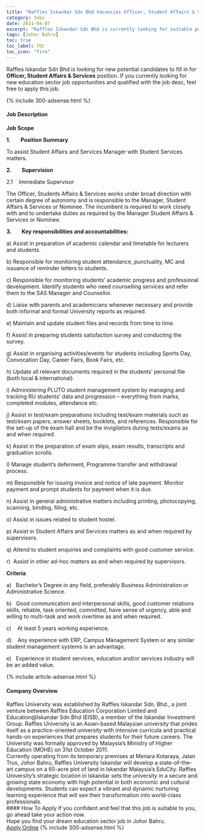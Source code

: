 ```yaml
---
title: "Raffles Iskandar Sdn Bhd Vacancies Officer, Student Affairs & Services" 
category: Jobs 
date: 2021-04-07 
excerpt: "Raffles Iskandar Sdn Bhd is currently looking for suitable person to fill in the Officer, Student Affairs & Services which positioned at Johor Bahru" 
tags: [Johor Bahru] 
toc: true 
toc_label: TOC 
toc_icon: "fire" 
--- 
```


<p>Raffles Iskandar Sdn Bhd is looking for new potential candidates to fill in for <b>Officer, Student Affairs & Services</b> position. If you currently looking for new education sector job opportunities and qualified with the job desc, feel free to apply this job.
</p>{% include 300-adsense.html %} 
<div><div><h4>Job Description</h4></div><div><div><span><div><p><strong>Job Scope</strong></p><p><strong>1.&#160;&#160;&#160;&#160;&#160;&#160;&#160;&#160;Position Summary</strong></p><p>To assist Student Affairs and Services Manager with Student Services matters.</p><p><strong>2.&#160;&#160;&#160;&#160;&#160;&#160;&#160;&#160;Supervision</strong></p><p>2.1&#160;&#160;&#160;&#160;Immediate Supervisor</p><p>The Officer, Students Affairs &amp; Services works under broad direction with certain degree of autonomy and is responsible to the Manager, Student Affairs &amp; Services or Nominee. The incumbent is required to work closely with and to undertake duties as required by the Manager Student Affairs &amp; Services or Nominee.</p><p><strong>3.&#160;&#160;&#160;&#160;&#160;&#160;&#160;&#160;Key responsibilities and accountabilities:</strong></p><p>a) Assist in preparation of academic calendar and timetable for lecturers and students.</p><p>b) Responsible for monitoring student attendance, punctuality, MC and issuance of reminder letters to students.&#160;</p><p>c) Responsible for monitoring students&#8217; academic progress and professional development. Identify students who need counselling services and refer them to the SAS Manager and Counsellor.</p><p>d)&#160;Liaise with parents and academicians whenever necessary and provide both informal and formal University reports as required.</p><p>e)&#160;Maintain and update student files and records from time to time.</p><p>f)&#160;Assist in preparing students satisfaction survey and conducting the survey.</p><p>g)&#160;Assist in organising activities/events for students including Sports Day, Convocation Day, Career Fairs, Book Fairs, etc.&#160;</p><p>h)&#160;Update all relevant documents required in the students&#8217; personal file (both local &amp; international).</p><p>i) Administering PLUTO student management system by managing and tracking RU students&#8217;&#160;data and progression &#8211; everything from marks, completed modules, attendance etc.</p><p>j) Assist in test/exam preparations including test/exam materials such as test/exam papers, answer sheets, booklets, and references. Responsible for the set-up of the exam hall and be the invigilators during tests/exams as and when required.</p><p>k) Assist in the preparation of exam slips, exam results, transcripts and graduation scrolls.</p><p>I) Manage student&#8217;s deferment, Programme transfer and withdrawal process.</p><p>m) Responsible for issuing invoice and notice of late payment. Monitor payment and prompt students for payment when it is due.</p><p>n) Assist in general administrative matters including printing, photocopying, scanning, binding, filing, etc.</p><p>o) Assist in issues related to student hostel.</p><p>p)&#160;Assist in Student Affairs and Services matters as and when required by supervisors.</p><p>q)&#160;Attend to student enquiries and complaints with good customer service.</p><p>r)&#160;&#160;Assist in other ad-hoc matters as and when required by supervisors.</p><p><strong>Criteria</strong></p><p>a)&#160;&#160;&#160;Bachelor&#8217;s Degree in any field, preferably Business Administration or Administrative Science.</p><p>b)&#160;&#160;&#160;Good communication and interpersonal skills, good customer relations skills, reliable, task oriented, committed, have sense of urgency, able and willing to multi-task and work overtime as and when required.</p><p>c)&#160;&#160;&#160;&#160;At least 5 years working experience.</p><p>d)&#160;&#160;&#160;&#160;Any experience with ERP, Campus Management System or any similar student management systems is an advantage.</p><p>e)&#160;&#160;&#160;<span>Experience in student services, education and/or services industry will be an added value.</span></p></div></span></div></div></div> 
{% include article-adsense.html %} 
<div><div><h4>Company Overview</h4></div><div><div><span><div><div>Raffles University was established by Raffles Iskandar Sdn. Bhd., a joint venture between Raffles Education Corporation Limited and Education@Iskandar Sdn Bhd (EISB), a member of the Iskandar Investment Group. Raffles University is an Asian-based Malaysian university that prides itself as a practice-oriented university with intensive curricula and practical hands-on experiences that prepares students for their future careers. The University was formally approved by Malaysia&#8217;s Ministry of Higher Education (MOHE) on 31st October 2011.</div>
<div>Currently operating from its temporary premises at Menara Kotaraya, Jalan Trus, Johor Bahru, Raffles University Iskandar will develop a state-of-the-art campus on a 65-acre plot of land in Iskandar Malaysia&#8217;s EduCity. Raffles University&#8217;s strategic location in Iskandar sets the university in a secure and growing state economy with high potential in both economic and cultural developments. Students can expect a vibrant and dynamic nurturing learning experience that will see their transformation into world-class professionals.</div></div></span></div></div></div> 
#### How To Apply 
If you confident and feel that this job is suitable to you, go ahead take your action now. <br/> 
Hope you find your dream education sector job in Johor Bahru. <br/> 
<a href="https://www.jobstreet.com.my/en/job/officer-student-affairs-services-4528310?jobId=jobstreet-my-job-4528310" class="btn btn--info" target="_blank" rel="nofollow noopenner">Apply Online</a> 
{% include 300-adsense.html %} 